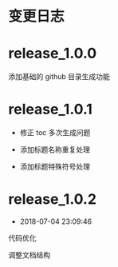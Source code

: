 # 变更日志

# release_1.0.0

添加基础的 github 目录生成功能

# release_1.0.1

- 修正 toc 多次生成问题

- 添加标题名称重复处理

- 添加标题特殊符号处理 

# release_1.0.2

- 2018-07-04 23:09:46

代码优化

调整文档结构